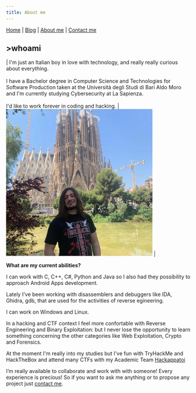 ```yaml
---
title: About me
---
```

[Home](index.md) | [Blog](blog.md) | [About me](about.md) | [Contact me](contact.md)
## >whoami

| I'm just an Italian boy in love with technology, and really really curious about everything.<br /><br />I have a Bachelor degree in Computer Science and Technologies for Software Production taken at the Università degli Studi di Bari Aldo Moro and I'm currently studying Cybersecurity at La Sapienza.<br /><br />I'd like to work forever in coding and hacking. | ![](/img/retro.jpg) |



**What are my current abilities?**

I can work with C, C++, C#, Python and Java so I also had they possibility to approach Android Apps development.

Lately I've been working with disassemblers and debuggers like IDA, Ghidra, gdb, that are used for the activities of reverse egineering.

I can work on Windows and Linux.

In a hacking and CTF context I feel more confortable with Reverse Engineering and Binary Exploitation: but I never lose the opportunity to learn something concerning the other categories like Web Exploitation, Crypto and Forensics.

At the moment I'm really into my studies but I've fun with TryHackMe and HackTheBox and attend many CTFs with my Academic Team [Hackappatoi](https://hackappatoi.github.io/)

I’m really available to collaborate and work with with someone! Every experience is precious! So if you want to ask me anything or to propose any project just [contact me](contact.md).

